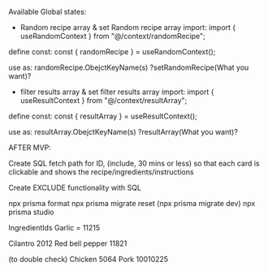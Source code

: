 Available Global states:

- Random recipe array & set Random recipe array
  import:
  import { useRandomContext } from "@/context/randomRecipe";

define const:
const { randomRecipe } = useRandomContext();

use as:
randomRecipe.ObejctKeyName(s)
?setRandomRecipe(What you want)?

- filter results array & set filter results array
  import:
  import { useResultContext } from "@/context/resultArray";

define const:
const { resultArray } = useResultContext();

use as:
resultArray.ObejctKeyName(s)
?resultArray(What you want)?

AFTER MVP:

Create SQL fetch path for ID, (include, 30 mins or less) so that each card is clickable and shows the recipe/ingredients/instructions

Create EXCLUDE functionality with SQL

npx prisma format
npx prisma migrate reset (npx prisma migrate dev)
npx prisma studio

IngredientIds
Garlic = 11215

Cilantro 2012
Red bell pepper 11821

(to double check)
Chicken 5064
Pork 10010225
